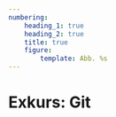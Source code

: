 ```yaml
---
numbering:
    heading_1: true
    heading_2: true
    title: true
    figure:
        template: Abb. %s
---
```


# Exkurs: Git

